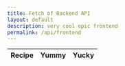 ```yaml
---
title: Fetch of Backend API
layout: default
description: very cool epic frontend
permalink: /api/frontend
---
```

<!-- HTML table fragment for page -->
<table>
  <thead>
  <tr>
    <th>Recipe</th>
    <th>Yummy</th>
    <th>Yucky</th>
  </tr>
  </thead>
  <tbody id="result">
    <!-- javascript generated data -->
  </tbody>
</table>

<!-- Script is layed out in a sequence (without a function) and will execute when page is loaded -->
<script>

  // prepare HTML defined "result" container for new output
  const resultContainer = document.getElementById("result");

  // keys for joke reactions
  const YUMMY = "yummy";
  const YUCKY = "yucky";

  // prepare fetch urls
  // const url = "https://flask.nighthawkcodingsociety.com/api/jokes";
  const url = "https://codersbackend.tk/api/recipes";
  const get_url = url +"/";
  const like_url = url + "/like/";  // haha reaction
  const jeer_url = url + "/jeer/";  // boohoo reaction

  // prepare fetch GET options

  const options = {
    method: 'GET', // *GET, POST, PUT, DELETE, etc.
    mode: 'cors', // no-cors, *cors, same-origin
    cache: 'default', // *default, no-cache, reload, force-cache, only-if-cached
    credentials: 'same-origin', // include, same-origin, omit
    headers: {
      'Content-Type': 'application/json'
      // 'Content-Type': 'application/x-www-form-urlencoded',
    },
  };
  // prepare fetch PUT options, clones with JS Spread Operator (...)
  const put_options = {...options, method: 'PUT'}; // clones and replaces method

  // fetch the API
  fetch(get_url, options)
    // response is a RESTful "promise" on any successful fetch
    .then(response => {
      // check for response errors
      if (response.status !== 200) {
          error('GET API response failure: ' + response.status);
          return;
      }
      // valid response will have JSON data
      response.json().then(data => {
          console.log(data);
          for (const row of data) {
            // make "tr element" for each "row of data"
            const tr = document.createElement("tr");
            
            // td for joke cell
            const recipe = document.createElement("td");
              recipe.innerHTML = row.id + ". " + row.recipe;  // add fetched data to innerHTML

            // td for haha cell with onclick actions
            const yummy = document.createElement("td");
              const yummy_but = document.createElement('button');
              yummy_but.id = YUMMY+row.id   // establishes a HAHA JS id for cell
              yummy_but.innerHTML = row.yummy;  // add fetched "haha count" to innerHTML
              yummy_but.onclick = function () {
                // onclick function call with "like parameters"
                reaction(YUMMY, like_url+row.id, yummy_but.id);  
              };
              yummy.appendChild(yummy_but);  // add "haha button" to haha cell

            // td for boohoo cell with onclick actions
            const yucky = document.createElement("td");
              const yucky_but = document.createElement('button');
              yucky_but.id = YUCKY+row.id  // establishes a BOOHOO JS id for cell
              yucky_but.innerHTML = row.yucky;  // add fetched "boohoo count" to innerHTML
              yucky_but.onclick = function () {
                // onclick function call with "jeer parameters"
                reaction(YUCKY, jeer_url+row.id, yucky_but.id);  
              };
              yucky.appendChild(yucky_but);  // add "boohoo button" to boohoo cell
             
            // this builds ALL td's (cells) into tr (row) element
            tr.appendChild(recipe);
            tr.appendChild(yummy);
            tr.appendChild(yucky);

            // this adds all the tr (row) work above to the HTML "result" container
            resultContainer.appendChild(tr);
          }
      })
  })
  // catch fetch errors (ie Nginx ACCESS to server blocked)
  .catch(err => {
    error(err + " " + get_url);
  });

  // Reaction function to likes or jeers user actions
  function reaction(type, put_url, elemID) {

    // fetch the API
    fetch(put_url, put_options)
    // response is a RESTful "promise" on any successful fetch
    .then(response => {
      // check for response errors
      if (response.status !== 200) {
          error("PUT API response failure: " + response.status)
          return;  // api failure
      }
      // valid response will have JSON data
      response.json().then(data => {
          console.log(data);
          // Likes or Jeers updated/incremented
          if (type === YUMMY) // like data element
            document.getElementById(elemID).innerHTML = data.yummy;  // fetched haha data assigned to haha Document Object Model (DOM)
          else if (type === YUCKY) // jeer data element
            document.getElementById(elemID).innerHTML = data.yucky;  // fetched boohoo data assigned to boohoo Document Object Model (DOM)
          else
            error("unknown type: " + type);  // should never occur
      })
    })
    // catch fetch errors (ie Nginx ACCESS to server blocked)
    .catch(err => {
      error(err + " " + put_url);
    });
    
  }

  // Something went wrong with actions or responses
  function error(err) {
    // log as Error in console
    console.error(err);
    // append error to resultContainer
    const tr = document.createElement("tr");
    const td = document.createElement("td");
    td.innerHTML = err;
    tr.appendChild(td);
    resultContainer.appendChild(tr);
  }

</script>
